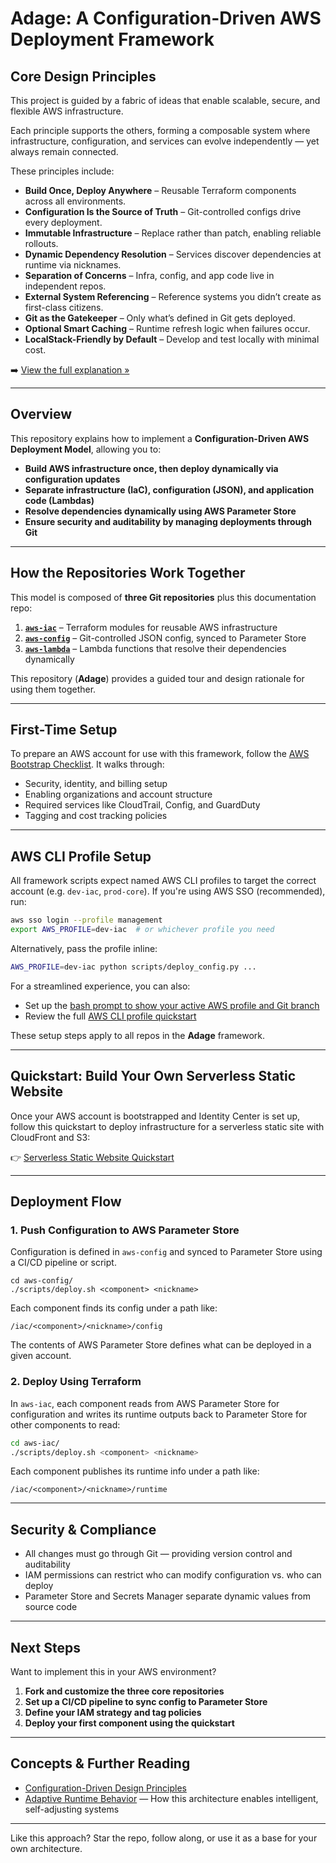 # Adage: A Configuration-Driven AWS Deployment Framework

## Core Design Principles

This project is guided by a fabric of ideas that enable scalable, secure, and flexible AWS infrastructure.

Each principle supports the others, forming a composable system where infrastructure, configuration, and services can evolve independently — yet always remain connected.

These principles include:

- **Build Once, Deploy Anywhere** – Reusable Terraform components across all environments.
- **Configuration Is the Source of Truth** – Git-controlled configs drive every deployment.
- **Immutable Infrastructure** – Replace rather than patch, enabling reliable rollouts.
- **Dynamic Dependency Resolution** – Services discover dependencies at runtime via nicknames.
- **Separation of Concerns** – Infra, config, and app code live in independent repos.
- **External System Referencing** – Reference systems you didn’t create as first-class citizens.
- **Git as the Gatekeeper** – Only what’s defined in Git gets deployed.
- **Optional Smart Caching** – Runtime refresh logic when failures occur.
- **LocalStack-Friendly by Default** – Develop and test locally with minimal cost.

➡️ [View the full explanation »](design-principles/README.md)

---

## Overview

This repository explains how to implement a **Configuration-Driven AWS Deployment Model**, allowing you to:

- **Build AWS infrastructure once, then deploy dynamically via configuration updates**
- **Separate infrastructure (IaC), configuration (JSON), and application code (Lambdas)**
- **Resolve dependencies dynamically using AWS Parameter Store**
- **Ensure security and auditability by managing deployments through Git**

---

## How the Repositories Work Together

This model is composed of **three Git repositories** plus this documentation repo:

1. **[`aws-iac`](https://github.com/tstrall/aws-iac)** – Terraform modules for reusable AWS infrastructure
2. **[`aws-config`](https://github.com/tstrall/aws-config)** – Git-controlled JSON config, synced to Parameter Store
3. **[`aws-lambda`](https://github.com/tstrall/aws-lambda)** – Lambda functions that resolve their dependencies dynamically

This repository (**Adage**) provides a guided tour and design rationale for using them together.

---

## First-Time Setup

To prepare an AWS account for use with this framework, follow the [AWS Bootstrap Checklist](./bootstrap-checklist.md). It walks through:

- Security, identity, and billing setup
- Enabling organizations and account structure
- Required services like CloudTrail, Config, and GuardDuty
- Tagging and cost tracking policies

---

## AWS CLI Profile Setup

All framework scripts expect named AWS CLI profiles to target the correct account (e.g. `dev-iac`, `prod-core`). If you're using AWS SSO (recommended), run:

```bash
aws sso login --profile management
export AWS_PROFILE=dev-iac  # or whichever profile you need
```

Alternatively, pass the profile inline:

```bash
AWS_PROFILE=dev-iac python scripts/deploy_config.py ...
```

For a streamlined experience, you can also:

- Set up the [bash prompt to show your active AWS profile and Git branch](./setup/bash-aws-profile-prompt.md)
- Review the full [AWS CLI profile quickstart](./setup/aws-cli-profiles.md)

These setup steps apply to all repos in the **Adage** framework.

---

## Quickstart: Build Your Own Serverless Static Website

Once your AWS account is bootstrapped and Identity Center is set up, follow this quickstart to deploy infrastructure for a serverless static site with CloudFront and S3:

👉 [Serverless Static Website Quickstart](./quickstarts/serverless-site.md)

---

## Deployment Flow

### 1. Push Configuration to AWS Parameter Store

Configuration is defined in `aws-config` and synced to Parameter Store using a CI/CD pipeline or script.

```
cd aws-config/
./scripts/deploy.sh <component> <nickname>
```

Each component finds its config under a path like:

```
/iac/<component>/<nickname>/config
```

The contents of AWS Parameter Store defines what can be deployed in a given account.

### 2. Deploy Using Terraform

In `aws-iac`, each component reads from AWS Parameter Store for configuration and writes its runtime outputs back to Parameter Store for other components to read:

```sh
cd aws-iac/
./scripts/deploy.sh <component> <nickname>
```

Each component publishes its runtime info under a path like:

```
/iac/<component>/<nickname>/runtime
```

---

## Security & Compliance

- All changes must go through Git — providing version control and auditability
- IAM permissions can restrict who can modify configuration vs. who can deploy
- Parameter Store and Secrets Manager separate dynamic values from source code

---

## Next Steps

Want to implement this in your AWS environment?

1. **Fork and customize the three core repositories**
2. **Set up a CI/CD pipeline to sync config to Parameter Store**
3. **Define your IAM strategy and tag policies**
4. **Deploy your first component using the quickstart**

---

## Concepts & Further Reading

- [Configuration-Driven Design Principles](./design-principles/README.md)
- [Adaptive Runtime Behavior](./data-science/README.md) — How this architecture enables intelligent, self-adjusting systems

---

Like this approach? Star the repo, follow along, or use it as a base for your own architecture.

